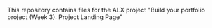 This repository contains files for the ALX project "Build your portfolio project (Week 3): Project Landing Page"
